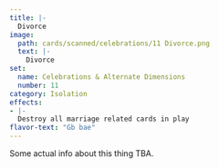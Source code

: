 ```yaml
---
title: |-
  Divorce
image: 
  path: cards/scanned/celebrations/11 Divorce.png
  text: |-
    Divorce
set:
  name: Celebrations & Alternate Dimensions
  number: 11
category: Isolation
effects: 
- |-
  Destroy all marriage related cards in play
flavor-text: "Gb bae"
---
```

Some actual info about this thing TBA.
